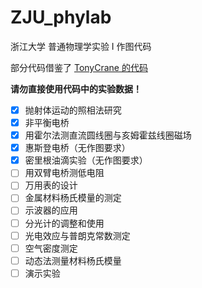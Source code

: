# ZJU_phylab
浙江大学 普通物理学实验 I 作图代码

部分代码借鉴了 [TonyCrane 的代码](https://github.com/TonyCrane/ZJU-General-Physics-Experiment-I)

**请勿直接使用代码中的实验数据！**

- [x] 抛射体运动的照相法研究
- [x] 非平衡电桥
- [x] 用霍尔法测直流圆线圈与亥姆霍兹线圈磁场
- [x] 惠斯登电桥（无作图要求）
- [x] 密里根油滴实验（无作图要求）
- [ ] 用双臂电桥测低电阻
- [ ] 万用表的设计
- [ ] 金属材料杨氏模量的测定
- [ ] 示波器的应用
- [ ] 分光计的调整和使用
- [ ] 光电效应与普朗克常数测定
- [ ] 空气密度测定
- [ ] 动态法测量材料杨氏模量
- [ ] 演示实验

